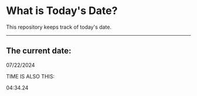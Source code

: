 # What is Today's Date?
This repository keeps track of today's date.
* * *
 
## The current date:  
 07/22/2024 
  
  
 TIME IS ALSO THIS: 
  
 04:34.24 
  
  
